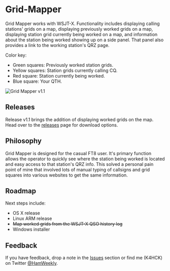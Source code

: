 # Grid-Mapper
Grid Mapper works with WSJT-X. Functionality includes displaying calling stations' grids on a map, displaying previously worked grids on a map, displaying station grid currently being worked on a map, and information about the station being worked showing up on a side panel. That panel also provides a link to the working station's QRZ page.

Color key:
* Green squares: Previously worked station grids.
* Yellow squares: Station grids currently calling CQ.
* Red square: Station currently being worked.
* Blue square: Your QTH.

![Grid Mapper v1.1](http://assets.midnightcheese.com/images/grid-mapper-v1.1.png "Grid Mapper v1.1")

## Releases
Release v1.1 brings the addition of displaying worked grids on the map. 
Head over to the [releases](https://github.com/Cale/Grid-Mapper/releases "releases") page for download options.

## Philosophy
Grid Mapper is designed for the casual FT8 user. It's primary function allows the operator to quickly see where the station being worked is located and easy access to that station's QRZ info. This solved a personal pain point of mine that involved lots of manual typing of callsigns and grid squares into various websites to get the same information. 

## Roadmap
Next steps include:
* OS X release
* Linux ARM release
* ~~Map worked grids from the WSJT-X QSO history log~~
* Windows installer

## Feedback
If you have feedback, drop a note in the [Issues](https://github.com/Cale/Grid-Mapper/issues "Issues") section or find me (K4HCK) on Twitter [@HamWeekly](https://twitter.com/hamweekly "Cale on Twitter").
